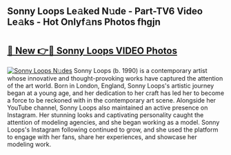 ## Sonny Loops Le𝚊ked N𝚞de - Part-TV6 Video Le𝚊ks - Hot Onlyf𝚊ns Photos fhgjn

# <h2><a href="http://ac32420.deff.icu/?id=Sonny+Loops">🔗 New 👉🔴 Sonny Loops VIDEO Photos</a></h2>

[![Sonny Loops N𝚞des](https://i.imgur.com/rIISA9y.gif)](http://ac32420.deff.icu/?id=Sonny+Loops)
Sonny Loops (b. 1990) is a contemporary artist whose innovative and thought-provoking works have captured the attention of the art world. Born in London, England, Sonny Loops's artistic journey began at a young age, and her dedication to her craft has led her to become a force to be reckoned with in the contemporary art scene. Alongside her YouTube channel, Sonny Loops also maintained an active presence on Instagram. Her stunning looks and captivating personality caught the attention of modeling agencies, and she began working as a model. Sonny Loops's Instagram following continued to grow, and she used the platform to engage with her fans, share her experiences, and showcase her modeling work.
